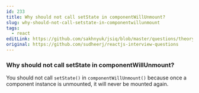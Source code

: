 ```yaml
---
id: 233
title: Why should not call setState in componentWillUnmount?
slug: why-should-not-call-setstate-in-componentwillunmount
tags:
  - react
editLink: https://github.com/sakhnyuk/jsiq/blob/master/questions/theory/react/233.md
original: https://github.com/sudheerj/reactjs-interview-questions
---
```


### Why should not call setState in componentWillUnmount?

You should not call `setState()` in `componentWillUnmount()` because once a component instance is unmounted, it will never be mounted again.